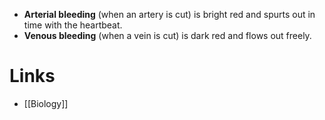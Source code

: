 * **Arterial bleeding** (when an artery is cut) is bright red and spurts out in time with the heartbeat.
* **Venous bleeding** (when a vein is cut) is dark red and flows out freely.  
# Links 
* [[Biology]]